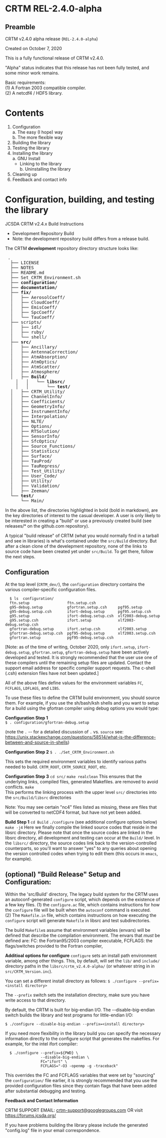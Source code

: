 CRTM REL-2.4.0-alpha
====================

Preamble
--------

CRTM v2.4.0 alpha release (`REL-2.4.0-alpha`)  

Created on October 7, 2020  

This is a fully functional release of CRTM v2.4.0.  

"Alpha" status indicates that this release has not been fully tested, and some minor work remains.  

Basic requirements:  
(1) A Fortran 2003 compatible compiler.  
(2) A netcdf4 / HDF5 library.   


Contents
========

1. Configuration  
  a. The easy (I hope) way  
  b. The more flexible way  
2. Building the library  
3. Testing the library  
4. Installing the library  
  a. GNU Install  
      - Linking to the library  
  b. Uninstalling the library  
5. Cleaning up  
6. Feedback and contact info  



Configuration, building, and testing the library
================================================	
JCSDA CRTM v2.4.x Build Instructions

- Development Repository Build
- Note: the development repository build differs from a release build. 
	
The CRTM **development** repository directory structure looks like:

<pre>
 .
  ├── LICENSE
  ├── NOTES
  ├── README.md
  ├── Set_CRTM_Environment.sh
  ├── <b>configuration/</b>
  ├── <b>documentation/</b>
  ├── <b>fix/</b>
  │   ├── AerosolCoeff/
  │   ├── CloudCoeff/
  │   ├── EmisCoeff/
  │   ├── SpcCoeff/
  │   └── TauCoeff/
  ├── scripts/
  │   ├── idl/
  │   ├── ruby/
  │   └── shell/
  ├── <b>src/</b>
  │   ├── Ancillary/
  │   ├── AntennaCorrection/
  │   ├── AtmAbsorption/
  │   ├── AtmOptics/
  │   ├── AtmScatter/
  │   ├── Atmosphere/
  │   ├── <b>Build/</b>
	│   │   └── <b>libsrc/</b>
	│   │       └── <b>test/</b>
  │   ├── CRTM_Utility/
  │   ├── ChannelInfo/
  │   ├── Coefficients/
  │   ├── GeometryInfo/
  │   ├── InstrumentInfo/
  │   ├── Interpolation/
  │   ├── NLTE/
  │   ├── Options/
  │   ├── RTSolution/
  │   ├── SensorInfo/
  │   ├── SfcOptics/
  │   ├── Source_Functions/
  │   ├── Statistics/
  │   ├── Surface/
  │   ├── TauProd/
  │   ├── TauRegress/
  │   ├── Test_Utility/
  │   ├── User_Code/
  │   ├── Utility/
  │   ├── Validation/
  │   ├── Zeeman/
  └── <b>test/</b>
      └── Main/
</pre>

In the above list, the directories highlighted in bold (bold in markdown), are the key directories of interest to the casual developer.
A user is only likely to be interested in creating a "build" or use a previously created build (see releases/* on the github.com repository).

A typical "build release" of CRTM (what you would normally find in a tarball and see in libraries) is what's contained under the `src/Build` directory.
But after a clean clone of the develepment repository, none of the links to source code have been created yet under `src/Build`.   To get there, follow the next steps.

Configuration
-------------

At the top level (`CRTM_dev/`), the `configuration` directory contains the various compiler-specific configuration files.
```
  $ ls  configuration/
  ftn.setup                 ftn.setup.csh
  g95-debug.setup           gfortran.setup.csh     pgf95.setup
  g95-debug.setup.csh       ifort-debug.setup      pgf95.setup.csh
  g95.setup                 ifort-debug.setup.csh  xlf2003-debug.setup
  g95.setup.csh             ifort.setup            xlf2003-debug.setup.csh
  gfortran-debug.setup      ifort.setup.csh        xlf2003.setup
  gfortran-debug.setup.csh  pgf95-debug.setup      xlf2003.setup.csh
  gfortran.setup            pgf95-debug.setup.csh

```
[Note: as of the time of writing, October 2020, only `ifort.setup`, `ifort-debug.setup`, `gfortran.setup`, `gfortran-debug.setup` have been actively developed and tested.  It is strongly recommended that the user use one of these compilers until the remaining setup files are updated.  Contact the support email address for specific compiler support requests.  The c-shell (.csh) extension files have not been updated.]

All of the above files define values for the environment variables `FC`, `FCFLAGS`, `LDFLAGS`, and `LIBS`.
 
To use these files to define the CRTM build environment, you should source them. For example, if you use the sh/bash/ksh shells and you want to setup
for a build using the gfortran compiler using debug options you would type:

**Configuration Step 1**  
    `$ . configuration/gfortran-debug.setup`  

(note the `.` -- for a detailed discussion of `.` vs. `source` see: https://unix.stackexchange.com/questions/58514/what-is-the-difference-between-and-source-in-shells)

**Configuration Step 2**
    `$ . ./Set_CRTM_Environment.sh`

This sets the required environment variables to identify various paths needed to build.  `CRTM_ROOT`, `CRTM_SOURCE_ROOT`, etc.

**Configuration Step 3**
		`cd src/`
		`make realclean`  This ensures that the underlying links, compiled files, generated Makefiles. are removed to avoid conflicts.
		`make`  
This performs the linking process with the upper level `src/` directories into the `src/Build/libsrc` directories

Note: You may see certain "nc4" files listed as missing, these are files that will be converted to netCDF4 format, but have not yet been added.

**Build Step 1**
    `cd Build`
		`./configure`  (see additional configure options below) 
     `make -j4`
Here we finally compile the linked source codes that reside in the libsrc directory.  Please note that once the source codes are linked in the libsrc directory, all development and testing can occur at the `Build/` level.  In the `libsrc/` directory, the source codes link back to the version-controlled counterparts, so you'll want to answer "yes" to any queries about opening the version controlled codes when trying to edit them (this occurs in `emacs`, for example).


(optional) "Build Release" Setup and Configuration:
----------------------------------------

Within the 'src/Build' directory, The legacy build system for the CRTM uses an autoconf-generated `configure` script, which depends on the existence of a few key files.
(1) the `configure.ac` file, which contains instructions for how the `configure` file will be built when the `autoconf` command is executed.  
(2) The `Makefile.in` file, which contains instructions on how executing the `configure` script will generate `Makefile` in libsrc and test subdirectories.  

The build `Makefile`s assume that environment variables (envars) will be defined that describe the compilation environment. The envars
that *must* be defined are:
  FC:      the Fortran95/2003 compiler executable,
  FCFLAGS: the flags/switches provided to the Fortran compiler,



**Additioal options for configure**
`configure` sets an install path environment variable, among other things.  This, by default, will set the `lib/` and `include/` directory paths in the `libsrc/crtm_v2.4.0-alpha/` (or whatever string in in `src/CRTM_Version.inc`).

You can set a different install directory as follows:
  `$ ./configure --prefix=<install directory>`

The `--prefix` switch sets the installation directory, make sure you have write access to that directory.

By default, the CRTM is built for big-endian I/O. The --disable-big-endian switch builds the library and test programs for little-endian I/O:

  `$ ./configure --disable-big-endian --prefix=<install directory>`

If you need more flexibility in the library build you can specify the necessary information directly to the configure script that generates the makefiles. For
example, for the intel ifort compiler:
```
  $ ./configure --prefix=${PWD} \
                --disable-big-endian \
                FC="ifort" \
                FCFLAGS="-O3 -openmp -g -traceback" 
```
This overrides the FC and FCFLAGS variables that were set by "sourcing" the `configuration/` file earlier, it is strongly recommended that you use the provided configuration files since they contain flags that have been added after substantial debugging and testing.



**Feedback and Contact Information**

CRTM SUPPORT EMAIL: crtm-support@googlegroups.com OR visit https://forums.jcsda.org/

If you have problems building the library please include the generated "config.log" file in your email correspondence.






